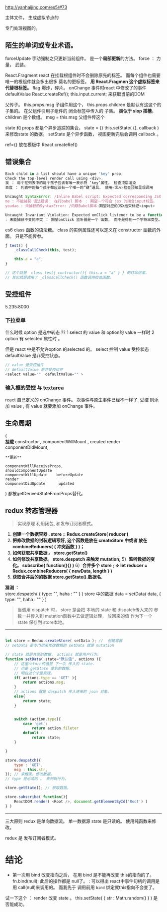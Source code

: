 http://yanhaijing.com/es5/#73 

主体文件， 生成虚拟节点的
<script crossorigin src="https://unpkg.com/react@16/umd/react.development.js"></script>
<script crossorigin src="https://unpkg.com/react-dom@16/umd/react-dom.development.js"></script>   专门处理视图的。 

## 陌生的单词或专业术语。 
forceUpdate  手动强制之只更新当前组件。 是一个**局部更新**的方法。 
    force ： 力量， 武装。 

React.Fragment  react 在挂载根组件时不会删除原先的标签。 而每个组件也需要唯一的根组件就会多出很多 莫名的更标签。 
                **用 React.Fragmen 这个虚拟标签来代替根标签。**   flag 爆炸，碎片。 
onChange  事件时react 中修改了的事件
defaultValue
React.createRef();
this.input.current; 来获取当前的DOM


父传子。 
this.props.msg 子组件用这个， 
this.props.children 是默认有这这个的子集的。 在父组件引用子组件的 闭合标签中传入的 子集。 **类似于 slop 插槽**。 
                    children 是个数组。 
msg = this.msg 父组件传这个

state     和 props 都是个异步追踪的集合。 
state = {}
    this.setState( {}, callback )  来修改state 的数据。
                    setState 是个异步函数， 视图更新完后会调用 callback 。

ref={}   放在模板中
    React.createRef()



## 错误集合
```js
Each child in a list should have a unique 'key' prop,
Check the top-level render call using <div>. 
我 ： 每个在列表中的每个孩子应该有唯一表示符 ‘key’属性， 检查顶层渲染
百度 ： 列表中的每个孩子都应该有一个唯一的“键”道具， 使用<div>检查顶级呈现调用

Uncaught SyntaxError: /Inline Babel script: Expected corresponding JSX closing tag for <input>
me : 不能捕获 语法错误： 在行babel 脚本 ： 期望一个符合 jsx 的闭合input标签。 
youdao : 未捕获的SyntaxError: /内联Babel脚本:期望对应的JSX结束标记<input>

Uncaught Invariant Violation: Expected onClick listener to be a function, instead got type string
: 未能捕获不变的冲突 ： 期望onClick 监听器是一个 函数， 而不是得到一个字符串类型。

```


es6 class 函数的语法糖。
class 的实例属性还可以定义在 constructor 函数的外面。 只是不能传参。 
```js
ƒ test() {
    _classCallCheck(this, test);

    this.a = "a";
}

// 这个就是  class test{ contructor(){ this.a = "a" } } 的打印结果。
// 其实就是调用了 _classCallCheck() 函数调用检查函数。  
```

## 受控组件

5.235:8000
###  下拉菜单 
什么时候 option 是选中转态 ?? 
1 select 的 value 和 option的 value 一样时
2 option 有 selected 属性时 。 

但是 react 中是不允许option 的selected 的。 
select 控制
    value  受控状态
    defaultValue 是非受控状态。 

```js
// value 是受控组件
// defaultValue 是非受控组件
<select value=""  defaultValue="" >

```

### 输入框的受控 与 textarea
react 自己定义的 onChange 事件。 次事件与原生事件已经不一样了.
受控 则添加 value , 有 value 就要添加 onChange 事件。 







## 生命周期
(   
    **挂载**
    constructor ,
    componentWillMount  , created
    render              
    conponentDidMount,

    **更新**

    componentWillReceiveProps,
    shouldComponentUpdate
    componentWillUpdate    beforeUpdate
    render
    componentDidUpdate      updated
)
都被getDerivedStateFromProps替代。


## redux 转态管理器
> 实现原理 利用闭包, 和发布订阅者模式。 

1) **创建一个数据容器 . store = Redux.createStore( reducer )**
2) **把修改数据的封装逻辑写好, 这个函数是放在   createStore 中或者 放在 combineReducers( {  冲突函数  } )；**
3) **如何获取共享数据 。  store.getState()**
4) **如何修改共享数据。 store.despatch 来触发 mutation;**
5）**监听数据的变化。  subscribe( function(){} )**
6）**合并多个 store  ; => let reducer =  Redux.combineReducers( { newData, length } )**
7) **获取合并后的的数据 store.getState().数据名.**

**猜测 ：**                                                                                                                                                                                                                       
    store.despatch( { type: "", haha : "" } ) 
    store 中的数据  data = setData( data, { type: "", haha : "" } )
> 当调用 dispatch 时， store 是会把 本地的 state 和 dispatch传入来的 参数一并传入到  mutation函数中去做逻辑处理，
> 放回来的值 作为下一个 state 保存到 store本地。 


-------------------------------------------------------------------
```js

let store = Redux.createStore( setData ); //  创建容器
// setData 是专门用来修改数据的 setData 就是 mutation

// state 就是共享的数据， actions 就是用户行为。 
function setData( state="默认值", actions ){
    // 这里return的值是 下一次 传入的 state. 
    // 也是 getState 拿到的数据。 
    // 明白这个才是真理。 
    if( actions.type == 'GET' ){
        return actions.msg;
    }
    // actions 就是 despatch 传入进来的 json 对象。 
    else{
        return state;
    }


    switch (action.type){
        case 'get':
            return action.fileter
        default : 
            return state;
    }

}

store.despatch({
    type : 'GET',
    msg : this.str,
}); // 来触发，修改数据。 
// type 是必须的 。 来判断行为。 

store.getState(); // 获取数据。 

store.subscribe( function(){
    ReactDOM.render( <Root />, document.getElementById('Root') )
} )
```

----------------------------------------------------------------------


三大原则
redux 是单向数据流。 单一数据源
state 是只读的。 
使用纯函数来修改。 

redux 是 发布订阅者模式。 



# 结论

- 第一次用 bind 改变指向之后， 在用 bind 是不能再改变 this的指向的了。 fn.bind(null);  此后的操作都是 null了。 
: 可以得出 react中事件句柄的调用是用 call(null)来调用的。 而我先于 调用前用 `bind` 绑定就this指向不会变了。 


试一下这个 ： render 改变 state 。   this.setState( { str : Math.random() } ) 是否能成功。 







